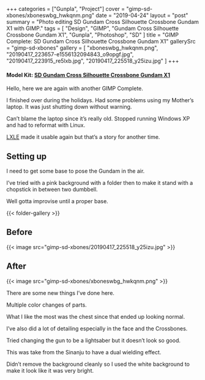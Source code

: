 +++
categories = ["Gunpla", "Project"]
cover = "gimp-sd-xbones/xboneswbg_hwkqnm.png"
date = "2019-04-24"
layout = "post"
summary = "Photo editing SD Gundam Cross Silhouette Crossbone Gundam X1 with GIMP."
tags = [
  "Design",
  "GIMP",
  "Gundam Cross Silhouette Crossbone Gundam X1",
  "Gunpla",
  "Photoshop",
  "SD"
]
title = "GIMP Complete: SD Gundam Cross Silhouette Crossbone Gundam X1"
gallerySrc = "gimp-sd-xbones" 
gallery = [
  "xboneswbg_hwkqnm.png",
  "20190417_223657-e1556132094843_o9opgf.jpg",
  "20190417_223915_re5lxb.jpg",
  "20190417_225518_y25izu.jpg"
]
+++

#### Model Kit: [SD Gundam Cross Silhouette Crossbone Gundam X1](/build-complete-sd-gundam-cross-silhouette-crossbone-gundam-x1/)

Hello, here we are again with another GIMP Complete.

I finished over during the holidays. Had some problems using my Mother’s laptop. It was just shutting down without warning.

Can’t blame the laptop since it’s really old. Stopped running Windows XP and had to reformat with Linux.

[LXLE](http://www.lxle.net/) made it usable again but that’s a story for another time.

## Setting up
I need to get some base to pose the Gundam in the air.

I’ve tried with a pink background with a folder then to make it stand with a chopstick in between two dumbbell.

Well gotta improvise until a proper base.

{{< folder-gallery >}}

## Before

{{< image src="gimp-sd-xbones/20190417_225518_y25izu.jpg" >}}

## After

{{< image src="gimp-sd-xbones/xboneswbg_hwkqnm.png" >}}

There are some new things I’ve done here.

Multiple color changes of parts.

What I like the most was the chest since that ended up looking normal.

I’ve also did a lot of detailing especially in the face and the Crossbones.

Tried changing the gun to be a lightsaber but it doesn’t look so good.

This was take from the Sinanju to have a dual wielding effect.

Didn’t remove the background cleanly so I used the white background to make it look like it was very bright.
